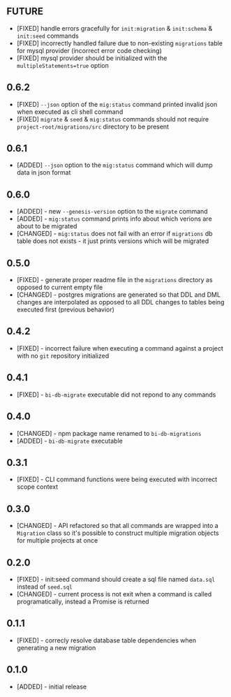 ## FUTURE

* [FIXED] handle errors gracefully for `init:migration` & `init:schema` & `init:seed` commands
* [FIXED] incorrectly handled failure due to non-existing `migrations` table for mysql provider (incorrect error code checking)
* [FIXED] mysql provider should be initialized with the `multipleStatements=true` option

## 0.6.2

* [FIXED] `--json` option of the `mig:status` command printed invalid json when executed as cli shell command
* [FIXED] `migrate` & `seed` & `mig:status` commands should not require `project-root/migrations/src` directory to be present

## 0.6.1

* [ADDED] `--json` option to the `mig:status` command which will dump data in json format

## 0.6.0

* [ADDED] - new `--genesis-version` option to the `migrate` command
* [ADDED] - `mig:status` command prints info about which verions are about to be migrated
* [CHANGED] - `mig:status` does not fail with an error if `migrations` db table does not exists - it just prints versions which will be migrated

## 0.5.0

* [FIXED] - generate proper readme file in the `migrations` directory as opposed to current empty file
* [CHANGED] - postgres migrations are generated so that DDL and DML changes are interpolated as opposed to all DDL changes to tables being executed first (previous behavior)

## 0.4.2

* [FIXED] - incorrect failure when executing a command against a project with no `git` repository initialized

## 0.4.1

* [FIXED] - `bi-db-migrate` executable did not repond to any commands

## 0.4.0

* [CHANGED] - npm package name renamed to `bi-db-migrations`
* [ADDED] - `bi-db-migrate` executable

## 0.3.1

* [FIXED] - CLI command functions were being executed with incorrect scope context

## 0.3.0

* [CHANGED] - API refactored so that all commands are wrapped into a `Migration` class so it's possible to construct multiple migration objects for multiple projects at once

## 0.2.0

* [FIXED] - init:seed command should create a sql file named `data.sql` instead of `seed.sql`
* [CHANGED] - current process is not exit when a command is called programatically, instead a Promise is returned

## 0.1.1

* [FIXED] - correcly resolve database table dependencies when generating a new migration

## 0.1.0

* [ADDED] - initial release
